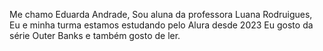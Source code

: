 Me chamo Eduarda Andrade,
Sou aluna da professora Luana Rodruigues,
Eu e minha turma estamos estudando pelo Alura desde 2023
Eu gosto da série Outer Banks e também gosto de ler.
